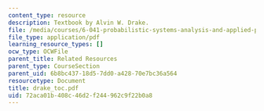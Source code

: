 ```yaml
---
content_type: resource
description: Textbook by Alvin W. Drake.
file: /media/courses/6-041-probabilistic-systems-analysis-and-applied-probability-spring-2006/72aca01b408c46d2f244962c9f22b0a8_drake_toc.pdf
file_type: application/pdf
learning_resource_types: []
ocw_type: OCWFile
parent_title: Related Resources
parent_type: CourseSection
parent_uid: 6b8bc437-18d5-7dd0-a428-70e7bc36a564
resourcetype: Document
title: drake_toc.pdf
uid: 72aca01b-408c-46d2-f244-962c9f22b0a8
---
```

